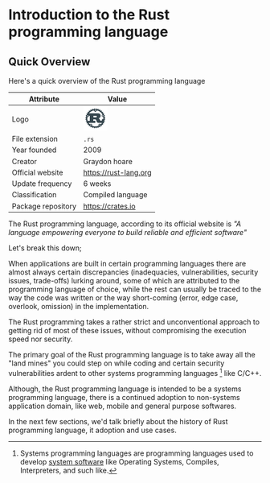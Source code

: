 # Introduction to the Rust programming language

## Quick Overview

Here's a quick overview of the Rust programming language

| Attribute          | Value                                         |
| ------------------ | --------------------------------------------- |
| Logo               | ![Rust lang logo](../../assets/rust-logo.png) |
| File extension     | `.rs`                                         |
| Year founded       | 2009                                          |
| Creator            | Graydon hoare                                 |
| Official website   | <https://rust-lang.org>                       |
| Update frequency   | 6 weeks                                       |
| Classification     | Compiled language                             |
| Package repository | <https://crates.io>                           |

The Rust programming language, according to its official website is <em>"A
language empowering everyone to build reliable and efficient software"</em>

Let's break this down;

When applications are built in certain programming languages there are almost
always certain discrepancies (inadequacies, vulnerabilities, security issues,
trade-offs) lurking around, some of which are attributed to the programming
language of choice, while the rest can usually be traced to the way the code was
written or the way short-coming (error, edge case, overlook, omission) in the
implementation.

The Rust programming takes a rather strict and unconventional approach to
getting rid of most of these issues, without compromising the execution speed nor security.

The primary goal of the Rust programming language is to take away all the "land
mines" you could step on while coding and certain security vulnerabilities
ardent to other systems programming languages [^note] like C/C++.

Although, the Rust programming language is intended to be a systems programming
language, there is a continued adoption to non-systems application domain, like
web, mobile and general purpose softwares.

In the next few sections, we'd talk briefly about the history of Rust
programming language, it adoption and use cases.

[^note]: Systems programming languages are programming languages used to develop
[system software](../../module_3/meeting_the_house_keeper.html) like Operating
Systems, Compiles, Interpreters, and such like.
